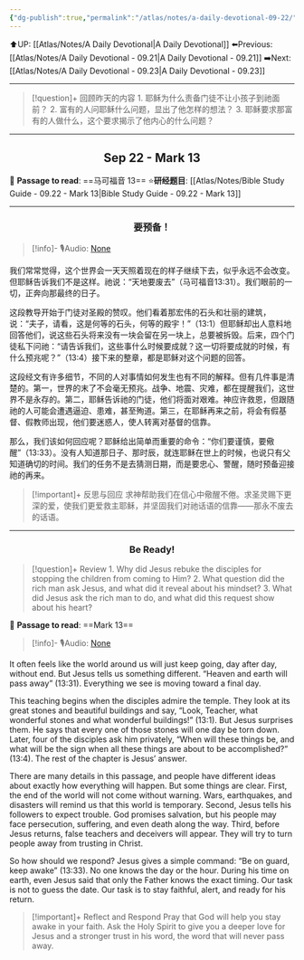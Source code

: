 ```yaml
---
{"dg-publish":true,"permalink":"/atlas/notes/a-daily-devotional-09-22/"}
---
```


 ⬆️UP: [[Atlas/Notes/A Daily Devotional\|A Daily Devotional]]
⬅️Previous: [[Atlas/Notes/A Daily Devotional - 09.21\|A Daily Devotional - 09.21]]
➡️Next: [[Atlas/Notes/A Daily Devotional - 09.23\|A Daily Devotional - 09.23]]

---

> [!question]+ 回顾昨天的内容
> 1.⁠ ⁠耶稣为什么责备门徒不让小孩子到祂面前？
2.⁠ ⁠富有的人问耶稣什么问题，显出了他怎样的想法？
3.⁠ ⁠耶稣要求那富有的人做什么，这个要求揭示了他内心的什么问题？


---
## <center>Sep  22 - Mark 13</center>

📖 **Passage to read**: ==马可福音 13==
⭐**研经题目**: [[Atlas/Notes/Bible Study Guide - 09.22 - Mark 13\|Bible Study Guide - 09.22 - Mark 13]]

---
### <center>要预备！</center>

> [!info]- 🎙️Audio: [None]()


我们常常觉得，这个世界会一天天照着现在的样子继续下去，似乎永远不会改变。但耶稣告诉我们不是这样。祂说：“天地要废去”（马可福音13:31）。我们眼前的一切，正奔向那最终的日子。

这段教导开始于门徒对圣殿的赞叹。他们看着那宏伟的石头和壮丽的建筑，说：“夫子，请看，这是何等的石头，何等的殿宇！”（13:1）但耶稣却出人意料地回答他们，说这些石头将来没有一块会留在另一块上，总要被拆毁。后来，四个门徒私下问祂：“请告诉我们，这些事什么时候要成就？这一切将要成就的时候，有什么预兆呢？”（13:4）接下来的整章，都是耶稣对这个问题的回答。

这段经文有许多细节，不同的人对事情如何发生也有不同的解释。但有几件事是清楚的。第一，世界的末了不会毫无预兆。战争、地震、灾难，都在提醒我们，这世界不是永存的。第二，耶稣告诉祂的门徒，他们将面对艰难。神应许救恩，但跟随祂的人可能会遭遇逼迫、患难，甚至殉道。第三，在耶稣再来之前，将会有假基督、假教师出现，他们要迷惑人，使人转离对基督的信靠。

那么，我们该如何回应呢？耶稣给出简单而重要的命令：“你们要谨慎，要儆醒”（13:33）。没有人知道那日子、那时辰，就连耶稣在世上的时候，也说只有父知道确切的时间。我们的任务不是去猜测日期，而是要忠心、警醒，随时预备迎接祂的再来。

> [!important]+ 反思与回应
求神帮助我们在信心中儆醒不倦。求圣灵赐下更深的爱，使我们更爱救主耶稣，并坚固我们对祂话语的信靠——那永不废去的话语。

---
### <center>Be Ready!</center>

> [!question]+ Review
> 1.⁠ ⁠Why did Jesus rebuke the disciples for stopping the children from coming to Him?
2.⁠ ⁠What question did the rich man ask Jesus, and what did it reveal about his mindset?
3.⁠ ⁠What did Jesus ask the rich man to do, and what did this request show about his heart?

📖 **Passage to read**: ==Mark 13==

> [!info]- 🎙️Audio: [None]()  

It often feels like the world around us will just keep going, day after day, without end. But Jesus tells us something different. “Heaven and earth will pass away” (13:31). Everything we see is moving toward a final day.

This teaching begins when the disciples admire the temple. They look at its great stones and beautiful buildings and say, “Look, Teacher, what wonderful stones and what wonderful buildings!” (13:1). But Jesus surprises them. He says that every one of those stones will one day be torn down. Later, four of the disciples ask him privately, “When will these things be, and what will be the sign when all these things are about to be accomplished?” (13:4). The rest of the chapter is Jesus’ answer.

There are many details in this passage, and people have different ideas about exactly how everything will happen. But some things are clear. First, the end of the world will not come without warning. Wars, earthquakes, and disasters will remind us that this world is temporary. Second, Jesus tells his followers to expect trouble. God promises salvation, but his people may face persecution, suffering, and even death along the way. Third, before Jesus returns, false teachers and deceivers will appear. They will try to turn people away from trusting in Christ.

So how should we respond? Jesus gives a simple command: “Be on guard, keep awake” (13:33). No one knows the day or the hour. During his time on earth, even Jesus said that only the Father knows the exact timing. Our task is not to guess the date. Our task is to stay faithful, alert, and ready for his return.

> [!important]+ Reflect and Respond
Pray that God will help you stay awake in your faith. Ask the Holy Spirit to give you a deeper love for Jesus and a stronger trust in his word, the word that will never pass away.
